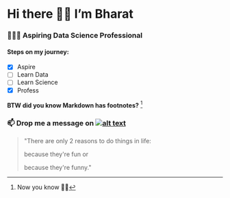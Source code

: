 # Hi there 👋🏾 I’m Bharat

### 👨🏾‍💻 Aspiring Data Science Professional
#### Steps on my journey:
- [x] Aspire
- [ ] Learn Data
- [ ] Learn Science
- [x] Profess

**BTW did you know Markdown has footnotes?** [^1]

### 📫 Drop me a message on [![alt text](https://static.licdn.com/aero-v1/sc/h/aahlc8ivbnmk0t3eyz8as5gvr)](https://www.linkedin.com/in/bkusuma/)



> "There are only 2 reasons to do things in life:
> 
> because they're fun or
> 
> because they're funny."


[^1]: Now you know 👍🏾


<!--
**bkusuma/bkusuma** is a ✨ _special_ ✨ repository because its `README.md` (this file) appears on your GitHub profile.

Here are some ideas to get you started:

- 🔭 I’m currently working on ...
- 🌱 I’m currently learning ...
- 👯 I’m looking to collaborate on ...
- 🤔 I’m looking for help with ...
- 💬 Ask me about ...
- 📫 How to reach me: ...
- 😄 Pronouns: ...
- ⚡ Fun fact: ...
- 👀 I’m interested in ...
  - Online education
  - Social media
  - Marketing
  - Music
-->
